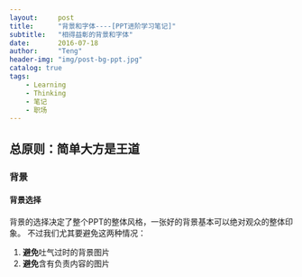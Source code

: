 ```yaml
---
layout:     post
title:      "背景和字体----[PPT进阶学习笔记]"
subtitle:   "相得益彰的背景和字体"
date:       2016-07-18
author:     "Teng"
header-img: "img/post-bg-ppt.jpg"
catalog: true
tags:
    - Learning
    - Thinking
    - 笔记
    - 职场
---
```


## 总原则：简单大方是王道

### 背景

#### 背景选择

背景的选择决定了整个PPT的整体风格，一张好的背景基本可以绝对观众的整体印象。
不过我们尤其要避免这两种情况：

1. **避免**吐气过时的背景图片
2. **避免**含有负责内容的图片
